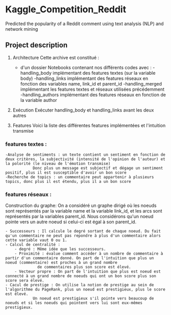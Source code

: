 # Kaggle_Competition_Reddit
Predicted the popularity of a Reddit comment using text analysis (NLP) and network mining

## Project description

1. Architecture
Cette archive est constitué :
	- d'un dossier Notebooks contenant nos différents codes avec :
		-handling_body implémentant des features textes (sur la variable body)
		-handling_links implémentant des features réseaux en fonction des variables name, link_id et parent_id
		-handling_merged implémentant les features textes et réseaux utilisées précédemment
		-handling_authors implémentant des features réseaux en fonction de la variable author
	

2. Exécution
	Exécuter handling_body et handling_links avant les deux autres

3. Features
Voici la liste des différentes features implémentées et l'intuition transmise

### features textes :
	-Analyse de sentiments : un texte contient un sentiment en fonction de deux critères, la subjectivité (intensité de l'opinion de l'auteur) et la polorité (le niveau de l'émotion transmise)
				Donc plus un message est subjectif et dégage un sentiment positif, plus il est susceptible d'avoir un bon score
	-Recherche de topics : un commentaire peut appartenir à plusieurs topics, donc plus il est étendu, plus il a un bon score

### features réseaux :

Construction du graphe: On a considéré un graphe dirigé où les noeuds sont représentés par la variable name et la variable link_id, et les arcs sont représentés par la variables parent_id. 
			Nous considérons qu'un noeud pointe vers un autre noeud si celui-ci est égal à son parent_id. 
	
	- Successeurs : Il calcule le degré sortant de chaque noeud. Du fait qu'un commentaire ne peut pas repondre à plus d'un commentaire alors cette variable vaut 0 ou 1. 
	- Calcul de centralité :
		- degré : Même idée que les successeurs.
		- Proximité : évalue comment accéder à un nombre de commentaire à partir d'un commentaire donné. On part de l'intuition que plus un noeud (commentaire) est proches à un grand nombre 
		 	      de commentaires plus son score est élevé. 
		- Vecteur propre : On part de l'intuition que plus est noeud est connecté à un grand nombre de noeuds qui ont un bon score plus son score sera élevé. 
	- Cacul de prestige : On utilise la notion de prestige au sein de l'algorithme du PageRank, plus un noeud est prestigieux, plus le score est élevé.
				Un noeud est prestigieux s'il pointe vers beaucoup de noeuds et si les noeuds qui pointent vers lui sont eux-mêmes prestigieux.
	
